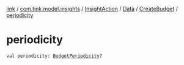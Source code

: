 [link](../../../../index.md) / [com.tink.model.insights](../../../index.md) / [InsightAction](../../index.md) / [Data](../index.md) / [CreateBudget](index.md) / [periodicity](./periodicity.md)

# periodicity

`val periodicity: `[`BudgetPeriodicity`](../../../../com.tink.model.budget/-budget-periodicity.md)`?`